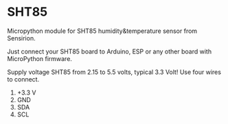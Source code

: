 # SHT85
Micropython module for SHT85 humidity&temperature sensor from Sensirion.

Just connect your SHT85 board to Arduino, ESP or any other board with MicroPython firmware.

Supply voltage SHT85 from 2.15 to 5.5 volts, typical 3.3 Volt! Use four wires to connect.

1. +3.3 V
2. GND
3. SDA
4. SCL